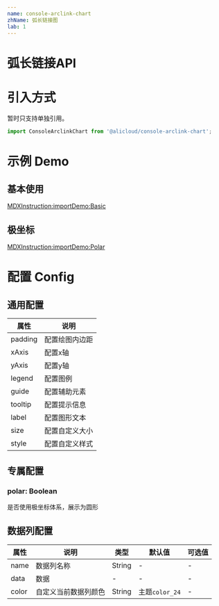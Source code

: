 ```yaml
---
name: console-arclink-chart
zhName: 弧长链接图
lab: 1
---
```


# 弧长链接API

# 引入方式

暂时只支持单独引用。
```javascript
import ConsoleArclinkChart from '@alicloud/console-arclink-chart';
```

# 示例 Demo

## 基本使用

[MDXInstruction:importDemo:Basic](./demo/Basic.tsx)

## 极坐标

[MDXInstruction:importDemo:Polar](./demo/Polar.tsx)

# 配置 Config

## 通用配置
| 属性 | 说明 |
| --- | --- |
| padding | 配置绘图内边距 |
| xAxis | 配置x轴 |
| yAxis | 配置y轴 |
| legend | 配置图例 |
| guide | 配置辅助元素 |
| tooltip | 配置提示信息 |
| label | 配置图形文本 |
| size | 配置自定义大小 |
| style | 配置自定义样式 |

## 专属配置

### polar: Boolean
是否使用极坐标体系，展示为圆形

## 数据列配置

| 属性 | 说明 | 类型 | 默认值 | 可选值 |
| --- | --- | --- | --- | --- |
| name | 数据列名称 | String | - | - |
| data | 数据 | - | - | - |
| color | 自定义当前数据列颜色 | String | 主题`color_24` | - |

